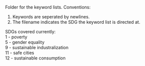 Folder for the keyword lists.
Conventions:
1. Keywords are seperated by newlines.
2. The filename indicates the SDG the keyword list is directed at.

SDGs covered currently:  
1 - poverty  
5 - gender equality   
9 - sustainable industralization  
11 - safe cities  
12 - sustainable consumption  
